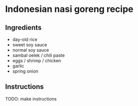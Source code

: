 # Indonesian nasi goreng recipe

## Ingredients

- day-old rice
- sweet soy sauce
- normal soy sauce
- sambal oelek / chili paste
- eggs / shrimp / chicken
- garlic
- spring onion

## Instructions

TODO: make instructions
